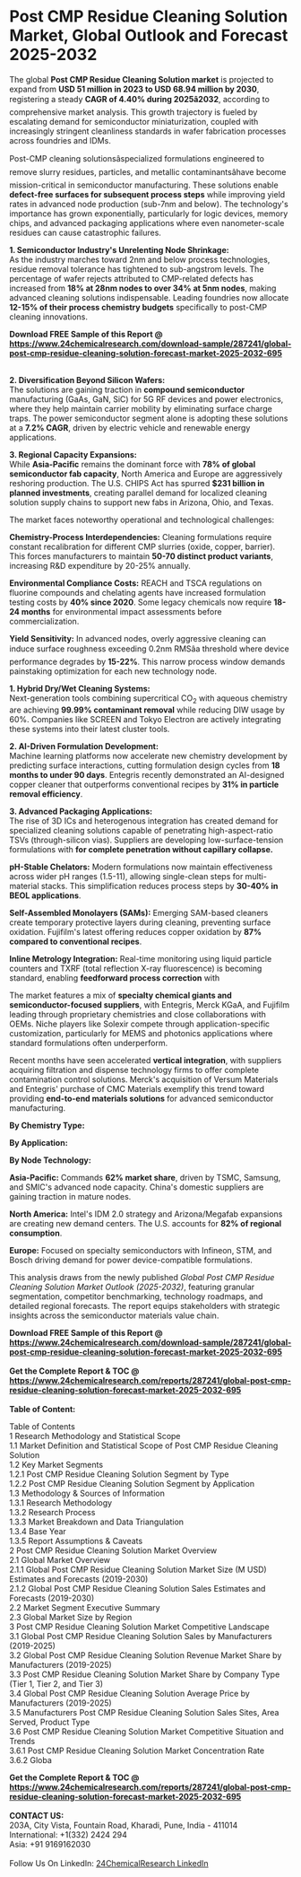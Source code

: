 <h1>Post CMP Residue Cleaning Solution Market, Global Outlook and Forecast 2025-2032</h1><p>The global <strong>Post CMP Residue Cleaning Solution market</strong> is projected to expand from <strong>USD 51 million in 2023 to USD 68.94 million by 2030</strong>, registering a steady <strong>CAGR of 4.40% during 2025â2032</strong>, according to comprehensive market analysis. This growth trajectory is fueled by escalating demand for semiconductor miniaturization, coupled with increasingly stringent cleanliness standards in wafer fabrication processes across foundries and IDMs.</p><p>Post-CMP cleaning solutionsâspecialized formulations engineered to remove slurry residues, particles, and metallic contaminantsâhave become mission-critical in semiconductor manufacturing. These solutions enable <strong>defect-free surfaces for subsequent process steps</strong> while improving yield rates in advanced node production (sub-7nm and below). The technology's importance has grown exponentially, particularly for logic devices, memory chips, and advanced packaging applications where even nanometer-scale residues can cause catastrophic failures.</p><p><strong>1. Semiconductor Industry's Unrelenting Node Shrinkage:</strong><br>
As the industry marches toward 2nm and below process technologies, residue removal tolerance has tightened to sub-angstrom levels. The percentage of wafer rejects attributed to CMP-related defects has increased from <strong>18% at 28nm nodes to over 34% at 5nm nodes</strong>, making advanced cleaning solutions indispensable. Leading foundries now allocate <strong>12-15% of their process chemistry budgets</strong> specifically to post-CMP cleaning innovations.</p><div><b>Download FREE Sample of this Report @ 
            <a href="https://www.24chemicalresearch.com/download-sample/287241/global-post-cmp-residue-cleaning-solution-forecast-market-2025-2032-695">
            https://www.24chemicalresearch.com/download-sample/287241/global-post-cmp-residue-cleaning-solution-forecast-market-2025-2032-695</a></b></div><br><p><strong>2. Diversification Beyond Silicon Wafers:</strong><br>
The solutions are gaining traction in <strong>compound semiconductor</strong> manufacturing (GaAs, GaN, SiC) for 5G RF devices and power electronics, where they help maintain carrier mobility by eliminating surface charge traps. The power semiconductor segment alone is adopting these solutions at a <strong>7.2% CAGR</strong>, driven by electric vehicle and renewable energy applications.</p><p><strong>3. Regional Capacity Expansions:</strong><br>
While <strong>Asia-Pacific</strong> remains the dominant force with <strong>78% of global semiconductor fab capacity</strong>, North America and Europe are aggressively reshoring production. The U.S. CHIPS Act has spurred <strong>$231 billion in planned investments</strong>, creating parallel demand for localized cleaning solution supply chains to support new fabs in Arizona, Ohio, and Texas.</p><p>The market faces noteworthy operational and technological challenges:</p><p><strong>Chemistry-Process Interdependencies:</strong> Cleaning formulations require constant recalibration for different CMP slurries (oxide, copper, barrier). This forces manufacturers to maintain <strong>50-70 distinct product variants</strong>, increasing R&amp;D expenditure by 20-25% annually.</p><p><strong>Environmental Compliance Costs:</strong> REACH and TSCA regulations on fluorine compounds and chelating agents have increased formulation testing costs by <strong>40% since 2020</strong>. Some legacy chemicals now require <strong>18-24 months</strong> for environmental impact assessments before commercialization.</p><p><strong>Yield Sensitivity:</strong> In advanced nodes, overly aggressive cleaning can induce surface roughness exceeding 0.2nm RMSâa threshold where device performance degrades by <strong>15-22%</strong>. This narrow process window demands painstaking optimization for each new technology node.</p><p><strong>1. Hybrid Dry/Wet Cleaning Systems:</strong><br>
Next-generation tools combining supercritical CO<sub>2</sub> with aqueous chemistry are achieving <strong>99.99% contaminant removal</strong> while reducing DIW usage by 60%. Companies like SCREEN and Tokyo Electron are actively integrating these systems into their latest cluster tools.</p><p><strong>2. AI-Driven Formulation Development:</strong><br>
Machine learning platforms now accelerate new chemistry development by predicting surface interactions, cutting formulation design cycles from <strong>18 months to under 90 days</strong>. Entegris recently demonstrated an AI-designed copper cleaner that outperforms conventional recipes by <strong>31% in particle removal efficiency</strong>.</p><p><strong>3. Advanced Packaging Applications:</strong><br>
The rise of 3D ICs and heterogenous integration has created demand for specialized cleaning solutions capable of penetrating high-aspect-ratio TSVs (through-silicon vias). Suppliers are developing low-surface-tension formulations with <strong> for complete penetration without capillary collapse.</strong></p><p><strong>pH-Stable Chelators:</strong> Modern formulations now maintain effectiveness across wider pH ranges (1.5-11), allowing single-clean steps for multi-material stacks. This simplification reduces process steps by <strong>30-40% in BEOL applications</strong>.</p><p><strong>Self-Assembled Monolayers (SAMs):</strong> Emerging SAM-based cleaners create temporary protective layers during cleaning, preventing surface oxidation. Fujifilm's latest offering reduces copper oxidation by <strong>87% compared to conventional recipes</strong>.</p><p><strong>Inline Metrology Integration:</strong> Real-time monitoring using liquid particle counters and TXRF (total reflection X-ray fluorescence) is becoming standard, enabling <strong>feedforward process correction</strong> with 
	</p><p>The market features a mix of <strong>specialty chemical giants and semiconductor-focused suppliers</strong>, with Entegris, Merck KGaA, and Fujifilm leading through proprietary chemistries and close collaborations with OEMs. Niche players like Solexir compete through application-specific customization, particularly for MEMS and photonics applications where standard formulations often underperform.</p><p>Recent months have seen accelerated <strong>vertical integration</strong>, with suppliers acquiring filtration and dispense technology firms to offer complete contamination control solutions. Merck's acquisition of Versum Materials and Entegris' purchase of CMC Materials exemplify this trend toward providing <strong>end-to-end materials solutions</strong> for advanced semiconductor manufacturing.</p><p><strong>By Chemistry Type:</strong></p><p><strong>By Application:</strong></p><p><strong>By Node Technology:</strong></p><p><strong>Asia-Pacific:</strong> Commands <strong>62% market share</strong>, driven by TSMC, Samsung, and SMIC's advanced node capacity. China's domestic suppliers are gaining traction in mature nodes.</p><p><strong>North America:</strong> Intel's IDM 2.0 strategy and Arizona/Megafab expansions are creating new demand centers. The U.S. accounts for <strong>82% of regional consumption</strong>.</p><p><strong>Europe:</strong> Focused on specialty semiconductors with Infineon, STM, and Bosch driving demand for power device-compatible formulations.</p><p>This analysis draws from the newly published <em>Global Post CMP Residue Cleaning Solution Market Outlook (2025-2032)</em>, featuring granular segmentation, competitor benchmarking, technology roadmaps, and detailed regional forecasts. The report equips stakeholders with strategic insights across the semiconductor materials value chain.</p><div><b>Download FREE Sample of this Report @ 
            <a href="https://www.24chemicalresearch.com/download-sample/287241/global-post-cmp-residue-cleaning-solution-forecast-market-2025-2032-695">
            https://www.24chemicalresearch.com/download-sample/287241/global-post-cmp-residue-cleaning-solution-forecast-market-2025-2032-695</a></b></div><br><div><b>Get the Complete Report & TOC @ 
            <a href="https://www.24chemicalresearch.com/reports/287241/global-post-cmp-residue-cleaning-solution-forecast-market-2025-2032-695">
            https://www.24chemicalresearch.com/reports/287241/global-post-cmp-residue-cleaning-solution-forecast-market-2025-2032-695</a></b></div><br>
            <b>Table of Content:</b><p>Table of Contents<br />
1 Research Methodology and Statistical Scope<br />
1.1 Market Definition and Statistical Scope of Post CMP Residue Cleaning Solution<br />
1.2 Key Market Segments<br />
1.2.1 Post CMP Residue Cleaning Solution Segment by Type<br />
1.2.2 Post CMP Residue Cleaning Solution Segment by Application<br />
1.3 Methodology & Sources of Information<br />
1.3.1 Research Methodology<br />
1.3.2 Research Process<br />
1.3.3 Market Breakdown and Data Triangulation<br />
1.3.4 Base Year<br />
1.3.5 Report Assumptions & Caveats<br />
2 Post CMP Residue Cleaning Solution Market Overview<br />
2.1 Global Market Overview<br />
2.1.1 Global Post CMP Residue Cleaning Solution Market Size (M USD) Estimates and Forecasts (2019-2030)<br />
2.1.2 Global Post CMP Residue Cleaning Solution Sales Estimates and Forecasts (2019-2030)<br />
2.2 Market Segment Executive Summary<br />
2.3 Global Market Size by Region<br />
3 Post CMP Residue Cleaning Solution Market Competitive Landscape<br />
3.1 Global Post CMP Residue Cleaning Solution Sales by Manufacturers (2019-2025)<br />
3.2 Global Post CMP Residue Cleaning Solution Revenue Market Share by Manufacturers (2019-2025)<br />
3.3 Post CMP Residue Cleaning Solution Market Share by Company Type (Tier 1, Tier 2, and Tier 3)<br />
3.4 Global Post CMP Residue Cleaning Solution Average Price by Manufacturers (2019-2025)<br />
3.5 Manufacturers Post CMP Residue Cleaning Solution Sales Sites, Area Served, Product Type<br />
3.6 Post CMP Residue Cleaning Solution Market Competitive Situation and Trends<br />
3.6.1 Post CMP Residue Cleaning Solution Market Concentration Rate<br />
3.6.2 Globa</p><div><b>Get the Complete Report & TOC @ 
            <a href="https://www.24chemicalresearch.com/reports/287241/global-post-cmp-residue-cleaning-solution-forecast-market-2025-2032-695">
            https://www.24chemicalresearch.com/reports/287241/global-post-cmp-residue-cleaning-solution-forecast-market-2025-2032-695</a></b></div><br><b>CONTACT US:</b><br>
            203A, City Vista, Fountain Road, Kharadi, Pune, India - 411014<br>
            International: +1(332) 2424 294<br>
            Asia: +91 9169162030 <br><br>
            Follow Us On LinkedIn: <a href="https://www.linkedin.com/company/24chemicalresearch/">24ChemicalResearch LinkedIn</a>